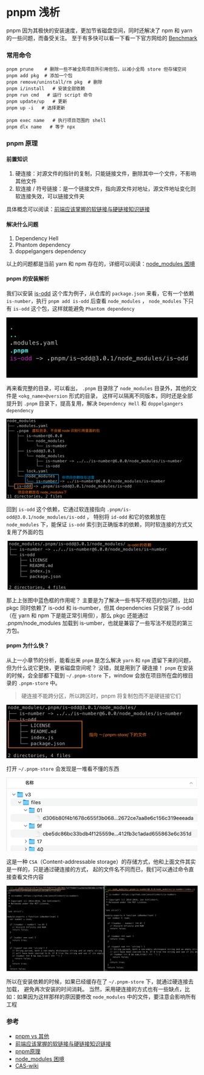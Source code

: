 # pnpm 浅析

pnpm 因为其极快的安装速度，更加节省磁盘空间，同时还解决了 npm 和 yarn 的一些问题，而备受关注。
至于有多快可以看一下看一下官方网给的 [Benchmark](https://github.com/pnpm/pnpm)

### 常用命令

```shell
pnpm prune    # 删除一些不被全局项目所引用但包，以减小全局 store 但存储空间
pnpm add pkg  # 添加一个包
pnpm remove/uninstall/rm pkg  # 删除
pnpm i/install   # 安装全部依赖
pnpm run cmd   # 运行 script 命令
pnpm update/up   # 更新
pnpm up -i   # 选择更新

pnpm exec name   # 执行项目范围的 shell
pnpm dlx name   # 等于 npx
```

### pnpm 原理

#### 前置知识

1. 硬连接：对源文件的指针的复制，只能链接文件，删除其中一个文件，不影响其他文件
2. 软连接 / 符号链接：是一个链接文件，指向源文件对地址，源文件地址变化则软连接失效，可以链接文件夹

具体概念可以阅读：[前端应该掌握的软链接与硬链接知识链接](https://mp.weixin.qq.com/s/ICnWDxLp3sKmvuURt2smYA)

#### 解决什么问题

1. Dependency Hell
2. Phantom dependency
3. doppelgangers dependency

以上的问题都是当前 yarn 和 npm 存在的，详细可以阅读：[node_modules 困境](https://zhuanlan.zhihu.com/p/137535779)

#### pnpm 的安装解析

我们以安装 [is-odd](https://github.com/i-voted-for-trump/is-odd/blob/master/package.json)
这个库为例子，从仓库的 `package.json` 来看，它有一个依赖 `is-number`，执行 `pnpm add is-odd` 后查看 `node_modules` ，
`node_modules` 下只有 `is-odd` 这个包，这样就能避免 `Phantom dependency`

![](./img/img1.png)

再来看完整的目录，可以看出， `.pnpm` 目录除了 `node_modules` 目录外，其他的文件是 `<okg_name>@version` 形式的目录，
这样可以隔离不同版本，同时还是全部提升到 `.pnpm` 目录下，提高复用，解决 `Dependency Hell` 和 `doppelgangers dependency`

![](./img/img2.png)

回到 `is-odd` 这个依赖，它通过软连接指向 `.pnpm/is-odd@3.0.1/node_modules/is-odd` ，
特别将 `id-odd` 和它的依赖放在 `node_modules` 下，能保证 `is-odd`
索引到正确版本的依赖，同时软连接的方式又复用了外面的包

![](./img/img3.png)

那上上张图中蓝色框的作用呢？ 主要是为了解决一些书写不规范的包问题，比如 pkgc 同时依赖了 is-odd 和 is-number，但其 dependencies 只安装了 is-odd（在 yarn 和 npm 下是能正常引用但），那么 pkgc 还能通过 .pnpm/node_modules 加载到 is-umber，也就是兼容了一些写法不规范的第三方包。

#### pnpm 为什么快？

从上一小章节的分析，能看出来 `pnpm` 是怎么解决 `yarn` 和 `npm` 遗留下来的问题，
但为什么说它更快，更省磁盘空间呢？ 没错，就是用到了 硬连接！
`pnpm` 在安装的时候，会全部都下载到 `~/.pnpm-store` 下，window 会放在项目所在盘的根目录的
`.pnpm-store` 中。

> 硬连接不能跨分区，所以跨区时，pnpm 将复制包而不是硬链接它们
>
![](./img/img4.png)

打开 `~/.pnpm-store` 会发现是一堆看不懂的东西

![](./img/img5.png)

这是一种 `CSA`（Content-addressable storage）的存储方式，他和上面文件其实是一样的，只是通过硬连接的方式，
起的文件名不同而已，我们可以通过命令直接查看文件内容

![](./img/img6.png)

所以在安装依赖的时候，如果已经缓存在了 `~/.pnpm-store` 下，就通过硬连接去加载， 避免再次安装的时间消耗。
当然，采用硬连接的方式也有一些缺点，比如：如果因为这样那样的原因要修改 `node_modules` 中的文件，要注意会影响所有工程

### 参考

- [pnpm vs 其他](https://juejin.cn/post/7053340250210795557)
- [前端应该掌握的软链接与硬链接知识链接](https://mp.weixin.qq.com/s/ICnWDxLp3sKmvuURt2smYA)
- [pnpm原理](https://juejin.cn/post/6916101419703468045)
- [node_modules 困境](https://zhuanlan.zhihu.com/p/137535779)
- [CAS-wiki](https://en.wikipedia.org/wiki/Content-addressable_storage)
